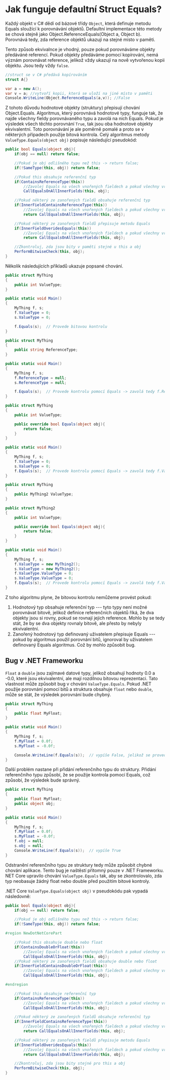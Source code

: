 # Jak funguje defaultní Struct Equals?

Každý objekt v C# dědí od bázové třídy ``Object``, která definuje metodu Equals sloužící k porovnávání objektů.
Defaultní implementace této metody se chová stejně jako Object.ReferenceEquals(Object a, Object b). Porovnává
tedy, zda reference objektů ukazují na stejné místo v paměti.

Tento způsob ekvivalnce je vhodný, pouze pokud porovnáváme objekty předáváné referencí.
Pokud objekty předáváme pomocí kopírování, nemá význám porovnávat reference, jelikož vždy ukazují na
nově vytvořenou kopii objektu. Jsou tedy vždy ``false``.

```csharp
//struct se v C# předává kopírováním
struct A{}

var a = new A();
var v = a; //vytvoří kopii, která se uloží na jiné místo v paměti
Console.WriteLine(Object.ReferenceEquals(a,v)); //False
```

<!---
Tato implementace
je definována ve třídě [ValueType](https://github.com/dotnet/coreclr/blob/master/src/System.Private.CoreLib/src/System/ValueType.cs).
-->

Z tohoto důvodu hodnotové objekty (struktury) přepisují chování Object.Equals.
Algoritmus, který porovnává hodnotové typy, funguje tak, že najde všechny fieldy porovnávaného typu a zavolá na nich Equals.
Pokud je výsledek všech těchto porovnání ``True``, tak jsou oba hodnotové objekty ekvivalentní.
Toto porovnávání je ale poměrně pomalé a proto se v některých případech použije bitová kontrola.
Celý algoritmus metody ``ValueType.Equals(object obj)`` popisuje následující pseudokód:

```csharp
public bool Equals(object obj){
    if(obj == null) return false;

    //Pokud je obj odlišného typu než this -> return false;
    if(!SameType(this, obj)) return false;

    //Pokud this obsahuje referenční typ
    if(ContainsReferenceType(this))
        //Zavolej Equals na všech vnořených fieldech a pokud všechny vrátí true, vrať true
        CallEqualsOnAllInnerFields(this, obj);

    //Pokud některý ze zanořených fieldů obsahuje referenční typ
    if(InnerFieldContainsReferenceType(this))
        //Zavolej Equals na všech vnořených fieldech a pokud všechny vrátí true, vrať true
        return CallEqualsOnAllInnerFields(this, obj);

    //Pokud některý ze zanořených fieldů přepisuje metodu Equals
    if(InnerFieldOveridesEquals(this))
        //Zavolej Equals na všech vnořených fieldech a pokud všechny vrátí true, vrať true
        return CallEqualsOnAllInnerFields(this, obj);

    //Zkontroluj, zda jsou bity v paměti stejné u this a obj
    PerformBitwiseCheck(this, obj);
}
```

Několik následujících příkladů ukazuje popsané chování.

```csharp
public struct MyThing
{
    public int ValueType;
}

public static void Main()
{
    MyThing f, s;
    f.ValueType = 0;
    s.ValueType = 0;

    f.Equals(s);  // Provede bitovou kontrolu
}
```

```csharp
public struct MyThing
{
    public string ReferenceType;
}

public static void Main()
{
    MyThing f, s;
    f.ReferenceType = null;
    s.ReferenceType = null;

    f.Equals(s);  // Provede kontrolu pomocí Equals -> zavolá tedy f.ReferenceType.Equals(s.ReferenceType);
}
```

```csharp
public struct MyThing
{
    public int ValueType;

    public override bool Equals(object obj){
        return false;
    }
}

public static void Main()
{
    MyThing f, s;
    f.ValueType = 0;
    s.ValueType = 0;
    f.Equals(s);  // Provede kontrolu pomocí Equals -> zavolá tedy f.ValueType.Equals(s.ValueType);
}
```

```csharp
public struct MyThing
{
    public MyThing2 ValueType;
}

public struct MyThing2
{
    public int ValueType;

    public override bool Equals(object obj){
        return false;
    }
}

public static void Main()
{
    MyThing f, s;
    f.ValueType = new MyThing2();
    s.ValueType = new MyThing2();
    f.ValueType.ValueType = 0;
    s.ValueType.ValueType = 0;
    f.Equals(s);  // Provede kontrolu pomocí Equals -> zavolá tedy f.ValueType.Equals(s.ValueType);
}
```

Z toho algoritmu plyne, že bitovou kontrolu nemůžeme provést pokud:

1. Hodnotový typ obsahuje referenční typ --- tyto typy není možné porovnávat bitově, jelikož definice referenčních objektů říká, že dva objekty jsou si rovny, pokud se rovnají jejich reference.
Mohlo by se tedy stát, že by se dva objekty rovnaly bitově, ale přesto by nebyly ekvivalentní.
2. Zanořený hodnotový typ definovaný uživatelem přepisuje Equals --- pokud by algoritmus použil porovnání bitů, ignoroval by uživatelem definovaný Equals algoritmus.
Což by mohlo způsobit bug.

## Bug v .NET Frameworku

``Float`` a ``double`` jsou zajímavé datové typy, jelikož obsahují hodnoty 0.0 a -0.0, které jsou ekvivalentní, ale mají rozdílnou bitovou reprezentaci.
Tato vlastnost může způsobit bug v chování ``ValueType.Equals``. Pokud .NET použije porovnání pomocí bitů a struktura obsahuje ``float``
nebo ``double``, může se stát, že výsledek porovnání bude chybný.

```csharp
public struct MyThing
{
    public float MyFloat;
}

public static void Main()
{
    MyThing f, s;
    f.MyFloat = 0.0f;
    s.MyFloat = -0.0f;

    Console.WriteLine(f.Equals(s));  // vypíše False, jelikož se provede bitová kontrola
}
```

Další problém nastane při přidání referenčního typu do struktury. Přidání referenčního typu způsobí, že se použije kontrola pomocí Equals, což způsobí,
že výsledek bude správný.

```csharp
public struct MyThing
{
    public float MyFloat;
    public object obj;
}

public static void Main()
{
    MyThing f, s;
    f.MyFloat = 0.0f;
    s.MyFloat = -0.0f;
    f.obj = null;
    s.obj = null;
    Console.WriteLine(f.Equals(s));  // vypíše True
}
```

Odstranění referenčního typu ze struktury tedy může způsobit chybné chování aplikace. Tento bug je naštěstí přítomný pouze v .NET Frameworku.
NET Core upravilo chování ``ValueType.Equals`` tak, aby se zkontrolovalo, zda typ neobasuje žádný float nebo double před použitím bitové kontroly.

.NET Core ``ValueType.Equals(object obj)`` v pseudokódu pak vypadá následovně:

```csharp
public bool Equals(object obj){
    if(obj == null) return false;

    //Pokud je obj odlišného typu než this -> return false;
    if(!SameType(this, obj)) return false;

#region NewDotNetCorePart

    //Pokud this obsahuje double nebo float
    if(ContainsDoubleOrFloat(this))
        //Zavolej Equals na všech vnořených fieldech a pokud všechny vrátí true, vrať true
        CallEqualsOnAllInnerFields(this, obj);
    //Pokud některý ze zanořených fieldů obsahuje double nebo float
    if(InnerFieldContainsDoubleOrFloat(this))
        //Zavolej Equals na všech vnořených fieldech a pokud všechny vrátí true, vrať true
        CallEqualsOnAllInnerFields(this, obj);

#endregion

    //Pokud this obsahuje referenční typ
    if(ContainsReferenceType(this))
        //Zavolej Equals na všech vnořených fieldech a pokud všechny vrátí true, vrať true
        CallEqualsOnAllInnerFields(this, obj);

    //Pokud některý ze zanořených fieldů obsahuje referenční typ
    if(InnerFieldContainsReferenceType(this))
        //Zavolej Equals na všech vnořených fieldech a pokud všechny vrátí true, vrať true
        return CallEqualsOnAllInnerFields(this, obj);

    //Pokud některý ze zanořených fieldů přepisuje metodu Equals
    if(InnerFieldOveridesEquals(this))
        //Zavolej Equals na všech vnořených fieldech a pokud všechny vrátí true, vrať true
        return CallEqualsOnAllInnerFields(this, obj);

    //Zkontroluj, zda jsou bity stejné pro this a obj
    PerformBitwiseCheck(this, obj);
}
```
